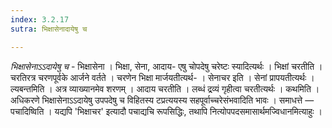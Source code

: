 ```yaml
---
index: 3.2.17
sutra: भिक्षासेनादायेषु च

---
```

_भिक्षासेनाऽऽदायेषु च_ - भिक्षासेना । भिक्षा, सेना, आदाय- एषु चोपदेषु चरेष्टः स्यादित्यर्थः । भिक्षां चरतीति । चरतिरत्र चरणपूर्वके आर्जने वर्तते । चरणेन भिक्षा मार्जयतीत्यर्थ- । सेनाचर इति । सेनां प्रापयतीत्यर्थः । ल्यबन्तमिति । अत्र व्याख्यानमेव शरणम् । आदाय चरतीति । लब्धं द्रव्यं गृहीत्वा चरतीत्यर्थः । कथमिति । अधिकरणे भिक्षासेनाऽऽदायेषु उपपदेषु च विहितस्य टप्रत्ययस्य सहपूर्वाच्चरेसंभवादिति भावः । समाधत्ते —  पचादिष्विति । यद्यपि 'भिक्षाचर' इत्यादौ पचाद्यचि रूपसिद्धिः, तथापि नित्योपपदसमासार्थमज्विधानमित्याहुः ।